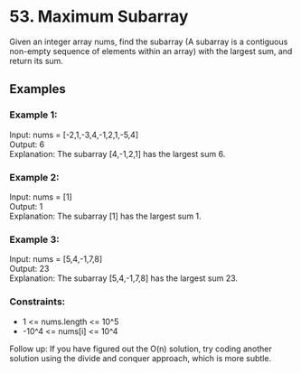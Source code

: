 # 53. Maximum Subarray

Given an integer array nums, find the subarray (A subarray is a contiguous non-empty sequence of elements within an array) with the largest sum, and return its sum.

## Examples

### Example 1:
Input: nums = [-2,1,-3,4,-1,2,1,-5,4]  
Output: 6  
Explanation: The subarray [4,-1,2,1] has the largest sum 6.  

### Example 2:
Input: nums = [1]  
Output: 1  
Explanation: The subarray [1] has the largest sum 1.  

### Example 3:
Input: nums = [5,4,-1,7,8]  
Output: 23  
Explanation: The subarray [5,4,-1,7,8] has the largest sum 23.  

### Constraints:

* 1 <= nums.length <= 10^5
* -10^4 <= nums[i] <= 10^4
 

Follow up: If you have figured out the O(n) solution, try coding another solution using the divide and conquer approach, which is more subtle.